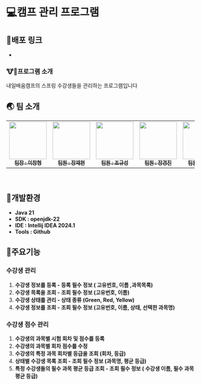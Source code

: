 # 💻캠프 관리 프로그램


## 🔗배포 링크
- 


### 🐮🐶프로그램 소개
내일배움캠프의 스프링 수강생들을 관리하는 프로그램입니다


## 🌏 팀 소개
<table>
  <tbody>
    <tr>
      <td align="center"><a href="https://github.com/LeeChangHyeong"><img src="https://avatars.githubusercontent.com/u/71262367?v=4" width="100px;" alt=""/><br /><sub><b> 팀장 : 이창형 </b></sub></a><br /></td>
      <td align="center"><a href="https://github.com/JangJaehyeonn"><img src="https://avatars.githubusercontent.com/u/96277705?v=4" width="100px;" alt=""/><br /><sub><b> 팀원 : 장재현 </b></sub></a><br /></td>
      <td align="center"><a href="https://github.com/Imnotcoderdude"><img src="https://avatars.githubusercontent.com/u/154627607?v=4" width="100px;" alt=""/><br /><sub><b> 팀원 : 조규성 </b></sub></a><br /></td>
      <td align="center"><a href="https://github.com/jinny7"><img src="https://avatars.githubusercontent.com/u/152242318?v=4" width="100px;" alt=""/><br /><sub><b> 팀원 : 장경진 </b></sub></a><br /></td>
      <td align="center"><a href="https://github.com/8UNCH"><img src="https://avatars.githubusercontent.com/u/165640107?v=4" width="100px;" alt=""/><br /><sub><b> 팀원 : 김서홍 </b></sub></a><br /></td>
    </tr>
  </tbody>
</table>
<br>

## 🔨개발환경
- **Java 21**
- **SDK : openjdk-22**
- **IDE : Intellij IDEA 2024.1**
- **Tools : Github**

## 🔔주요기능
### 수강생 관리
1. **수강생 정보를 등록  - 등록 필수 정보 ( 고유번호, 이름 ,과목목록)**
2. **수강생 목록을 조회 - 조회 필수 정보 (고유번호, 이름)**
3. **수강생 상태를 관리 - 상태 종류 (Green, Red, Yellow)**
4. **수강생 정보를 조회 - 조회 필수 정보 (고유번호, 이름, 상태, 선택한 과목명)**
### 수강생 점수 관리
1. **수강생의 과목별 시험 회차 및 점수를 등록**
2. **수강생의 과목별 회차 점수를 수정**
3. **수강생의 특정 과목 회차별 등급을 조회 (회차, 등급)**
4. **상태별 수강생 목록 조회 - 조회 필수 정보 (과목명, 평균 등급)**
5. **특정 수강생들의 필수 과목 평균 등급 조회 - 조회 필수 정보 ( 수강생 이름, 필수 과목 평균 등급)**

 
